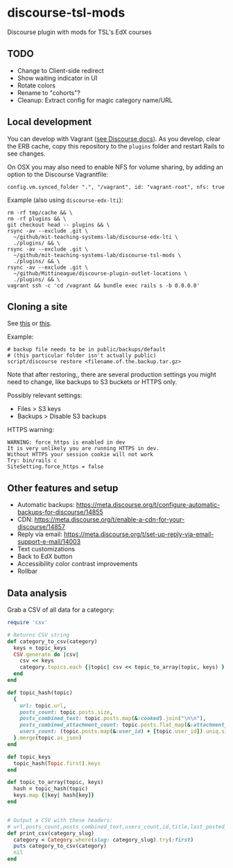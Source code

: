 # discourse-tsl-mods
Discourse plugin with mods for TSL's EdX courses

## TODO
- Change to Client-side redirect
- Show waiting indicator in UI
- Rotate colors
- Rename to "cohorts"?
- Cleanup: Extract config for magic category name/URL



## Local development
You can develop with Vagrant ([see Discourse docs](https://github.com/discourse/discourse/blob/master/docs/VAGRANT.md)).  As you develop, clear the ERB cache, copy this repository to the `plugins` folder and restart Rails to see changes.

On OSX you may also need to enable NFS for volume sharing, by adding an option to the Discourse Vagrantfile:

```
config.vm.synced_folder ".", "/vagrant", id: "vagrant-root", nfs: true
```

Example (also using `discourse-edx-lti`):
```
rm -rf tmp/cache && \
rm -rf plugins && \
git checkout head -- plugins && \
rsync -av --exclude .git \
  ~/github/mit-teaching-systems-lab/discourse-edx-lti \
  ./plugins/ && \
rsync -av --exclude .git \
  ~/github/mit-teaching-systems-lab/discourse-tsl-mods \
  ./plugins/ && \
rsync -av --exclude .git \
  ~/github/Mittineague/discourse-plugin-outlet-locations \
  ./plugins/ && \
vagrant ssh -c 'cd /vagrant && bundle exec rails s -b 0.0.0.0'
```


## Cloning a site
See [this](https://meta.discourse.org/t/move-your-discourse-instance-to-a-different-server/15721/20) or [this](https://meta.discourse.org/t/is-there-any-way-to-restore-your-site-from-backup-in-the-terminal/42377/2).

Example:
```
# backup file needs to be in public/backups/default
# (this particular folder isn't actually public)
script/discourse restore <filename.of.the.backup.tar.gz>
```

Note that after restoring,, there are several production settings you might need to change, like backups to S3 buckets or HTTPS only.

Possibly relevant settings:
- Files > S3 keys
- Backups > Disable S3 backups

HTTPS warning:
```
WARNING: force_https is enabled in dev
It is very unlikely you are running HTTPS in dev.
Without HTTPS your session cookie will not work
Try: bin/rails c
SiteSetting.force_https = false
```

## Other features and setup
- Automatic backups: https://meta.discourse.org/t/configure-automatic-backups-for-discourse/14855
- CDN: https://meta.discourse.org/t/enable-a-cdn-for-your-discourse/14857
- Reply via email: https://meta.discourse.org/t/set-up-reply-via-email-support-e-mail/14003
- Text customizations
- Back to EdX button
- Accessibility color contrast improvements
- Rollbar

## Data analysis
Grab a CSV of all data for a category:
```ruby
require 'csv'

# Returns CSV string
def category_to_csv(category)
  keys = topic_keys  
  CSV.generate do |csv|
    csv << keys
    category.topics.each {|topic| csv << topic_to_array(topic, keys) }
  end
end

def topic_hash(topic)
  {
    url: topic.url,
    posts_count: topic.posts.size,
    posts_combined_text: topic.posts.map(&:cooked).join("\n\n"),
    posts_combined_attachment_count: topic.posts.flat_map(&:attachment_count).sum, # this is a slow operation (adding it adds ~10 seconds to run this for a whole course)
    users_count: (topic.posts.map(&:user_id) + [topic.user_id]).uniq.size
  }.merge(topic.as_json)
end

def topic_keys
  topic_hash(Topic.first).keys
end

def topic_to_array(topic, keys)
  hash = topic_hash(topic)
  keys.map {|key| hash[key]}
end


# Output a CSV with these headers:
# url,posts_count,posts_combined_text,users_count,id,title,last_posted_at,created_at,updated_at,views,posts_count,user_id,last_post_user_id,reply_count,featured_user1_id,featured_user2_id,featured_user3_id,avg_time,deleted_at,highest_post_number,image_url,like_count,incoming_link_count,category_id,visible,moderator_posts_count,closed,archived,bumped_at,has_summary,vote_count,archetype,featured_user4_id,notify_moderators_count,spam_count,pinned_at,score,percent_rank,subtype,slug,deleted_by_id,participant_count,word_count,excerpt,pinned_globally,pinned_until,fancy_title,highest_staff_post_number,featured_link
def print_csv(category_slug)
  category = Category.where(slug: category_slug).try(:first)
  puts category_to_csv(category)
  nil
end
```